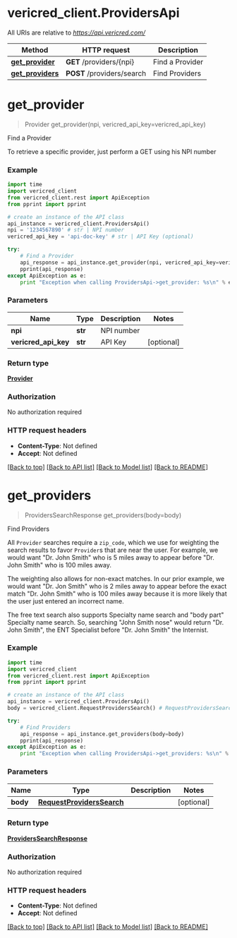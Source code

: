 # vericred_client.ProvidersApi

All URIs are relative to *https://api.vericred.com/*

Method | HTTP request | Description
------------- | ------------- | -------------
[**get_provider**](ProvidersApi.md#get_provider) | **GET** /providers/{npi} | Find a Provider
[**get_providers**](ProvidersApi.md#get_providers) | **POST** /providers/search | Find Providers


# **get_provider**
> Provider get_provider(npi, vericred_api_key=vericred_api_key)

Find a Provider

To retrieve a specific provider, just perform a GET using his NPI number

### Example 
```python
import time
import vericred_client
from vericred_client.rest import ApiException
from pprint import pprint

# create an instance of the API class
api_instance = vericred_client.ProvidersApi()
npi = '1234567890' # str | NPI number
vericred_api_key = 'api-doc-key' # str | API Key (optional)

try: 
    # Find a Provider
    api_response = api_instance.get_provider(npi, vericred_api_key=vericred_api_key)
    pprint(api_response)
except ApiException as e:
    print "Exception when calling ProvidersApi->get_provider: %s\n" % e
```

### Parameters

Name | Type | Description  | Notes
------------- | ------------- | ------------- | -------------
 **npi** | **str**| NPI number | 
 **vericred_api_key** | **str**| API Key | [optional] 

### Return type

[**Provider**](Provider.md)

### Authorization

No authorization required

### HTTP request headers

 - **Content-Type**: Not defined
 - **Accept**: Not defined

[[Back to top]](#) [[Back to API list]](../README.md#documentation-for-api-endpoints) [[Back to Model list]](../README.md#documentation-for-models) [[Back to README]](../README.md)

# **get_providers**
> ProvidersSearchResponse get_providers(body=body)

Find Providers

All `Provider` searches require a `zip_code`, which we use for weighting
the search results to favor `Provider`s that are near the user.  For example,
we would want "Dr. John Smith" who is 5 miles away to appear before
"Dr. John Smith" who is 100 miles away.

The weighting also allows for non-exact matches.  In our prior example, we
would want "Dr. Jon Smith" who is 2 miles away to appear before the exact
match "Dr. John Smith" who is 100 miles away because it is more likely that
the user just entered an incorrect name.

The free text search also supports Specialty name search and "body part"
Specialty name search.  So, searching "John Smith nose" would return
"Dr. John Smith", the ENT Specialist before "Dr. John Smith" the Internist.


### Example 
```python
import time
import vericred_client
from vericred_client.rest import ApiException
from pprint import pprint

# create an instance of the API class
api_instance = vericred_client.ProvidersApi()
body = vericred_client.RequestProvidersSearch() # RequestProvidersSearch |  (optional)

try: 
    # Find Providers
    api_response = api_instance.get_providers(body=body)
    pprint(api_response)
except ApiException as e:
    print "Exception when calling ProvidersApi->get_providers: %s\n" % e
```

### Parameters

Name | Type | Description  | Notes
------------- | ------------- | ------------- | -------------
 **body** | [**RequestProvidersSearch**](RequestProvidersSearch.md)|  | [optional] 

### Return type

[**ProvidersSearchResponse**](ProvidersSearchResponse.md)

### Authorization

No authorization required

### HTTP request headers

 - **Content-Type**: Not defined
 - **Accept**: Not defined

[[Back to top]](#) [[Back to API list]](../README.md#documentation-for-api-endpoints) [[Back to Model list]](../README.md#documentation-for-models) [[Back to README]](../README.md)

